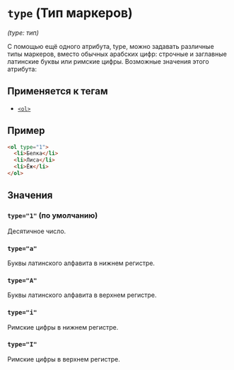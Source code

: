 # `type` (Тип маркеров)

_(type: тип)_

С помощью ещё одного атрибута, type, можно задавать различные типы маркеров, вместо обычных арабских цифр: строчные и заглавные латинские буквы или римские цифры. Возможные значения этого атрибута:

## Применяется к тегам

- [`<ol>`](<../TAGS BLOCK/ol (УПОРЯДОЧЕННЫЙ СПИСОК).md>)

## Пример

```html
<ol type="1">
  <li>Белка</li>
  <li>Лиса</li>
  <li>Ёж</li>
</ol>
```

## Значения

### `type="1"` (по умолчанию)

Десятичное число.

### `type="a"`

Буквы латинского алфавита в нижнем регистре.

### `type="A"`

Буквы латинского алфавита в верхнем регистре.

### `type="i"`

Римские цифры в нижнем регистре.

### `type="I"`

Римские цифры в верхнем регистре.

